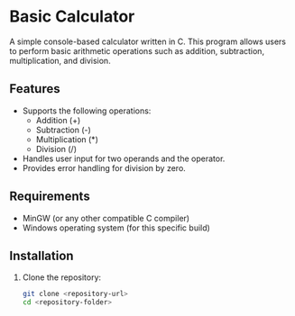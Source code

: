 # Basic Calculator

A simple console-based calculator written in C. This program allows users to perform basic arithmetic operations such as addition, subtraction, multiplication, and division.

## Features

- Supports the following operations:
  - Addition (+)
  - Subtraction (-)
  - Multiplication (*)
  - Division (/)
- Handles user input for two operands and the operator.
- Provides error handling for division by zero.

## Requirements

- MinGW (or any other compatible C compiler)
- Windows operating system (for this specific build)

## Installation

1. Clone the repository:
   ```bash
   git clone <repository-url>
   cd <repository-folder>
